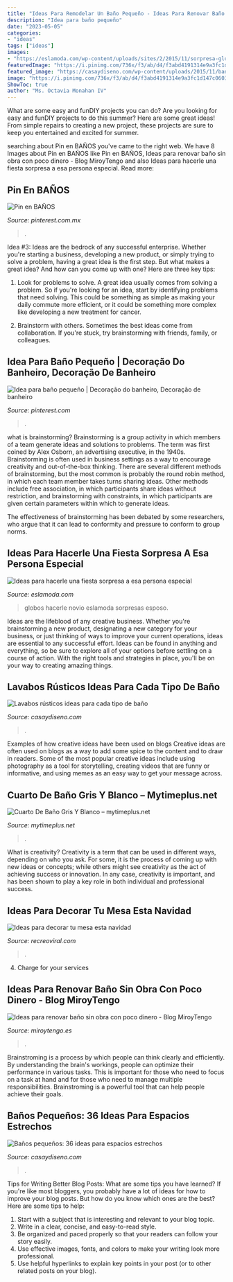 ```yaml
---
title: "Ideas Para Remodelar Un Baño Pequeño - Ideas Para Renovar Baño Sin Obra Con Poco Dinero"
description: "Idea para baño pequeño"
date: "2023-05-05"
categories:
- "ideas"
tags: ["ideas"]
images:
- "https://eslamoda.com/wp-content/uploads/sites/2/2015/11/sorpresa-globos-600x800.jpg"
featuredImage: "https://i.pinimg.com/736x/f3/ab/d4/f3abd4191314e9a3fc1d147c0603462d.jpg"
featured_image: "https://casaydiseno.com/wp-content/uploads/2015/11/banos-pequenos-suelo-lavabo-madera.jpg"
image: "https://i.pinimg.com/736x/f3/ab/d4/f3abd4191314e9a3fc1d147c0603462d.jpg"
ShowToc: true
author: "Ms. Octavia Monahan IV"
---
```



What are some easy and funDIY projects you can do?
Are you looking for easy and funDIY projects to do this summer? Here are some great ideas! From simple repairs to creating a new project, these projects are sure to keep you entertained and excited for summer.

	

		
searching about Pin en BAÑOS you've came to the right web. We have 8 Images about Pin en BAÑOS like Pin en BAÑOS, Ideas para renovar baño sin obra con poco dinero - Blog MiroyTengo and also Ideas para hacerle una fiesta sorpresa a esa persona especial. Read more:
		
    
## Pin En BAÑOS

<img loading=lazy src="https://i.pinimg.com/736x/f3/ab/d4/f3abd4191314e9a3fc1d147c0603462d.jpg" onerror="this.onerror=null;this.src='https://tse3.mm.bing.net/th?id=OIP.sfjtvGE3gX-MiJ9etVk8VAHaLH&amp;pid=15.1';" alt="Pin en BAÑOS">

_Source: pinterest.com.mx_

>. 

	

Idea #3:
Ideas are the bedrock of any successful enterprise. Whether you're starting a business, developing a new product, or simply trying to solve a problem, having a great idea is the first step.
But what makes a great idea? And how can you come up with one? Here are three key tips:

1. Look for problems to solve. A great idea usually comes from solving a problem. So if you're looking for an idea, start by identifying problems that need solving. This could be something as simple as making your daily commute more efficient, or it could be something more complex like developing a new treatment for cancer.

2. Brainstorm with others. Sometimes the best ideas come from collaboration. If you're stuck, try brainstorming with friends, family, or colleagues.

    
## Idea Para Baño Pequeño | Decoração Do Banheiro, Decoração De Banheiro

<img loading=lazy src="https://i.pinimg.com/736x/c2/b6/93/c2b6930dd6c53cdb586823e4c80e88de.jpg" onerror="this.onerror=null;this.src='https://tse3.mm.bing.net/th?id=OIP.tmRJz6SvtpRyR_WHUZQTIQHaJ0&amp;pid=15.1';" alt="Idea para baño pequeño | Decoração do banheiro, Decoração de banheiro">

_Source: pinterest.com_

>. 

	

what is brainstorming?
Brainstorming is a group activity in which members of a team generate ideas and solutions to problems. The term was first coined by Alex Osborn, an advertising executive, in the 1940s. Brainstorming is often used in business settings as a way to encourage creativity and out-of-the-box thinking. 
There are several different methods of brainstorming, but the most common is probably the round robin method, in which each team member takes turns sharing ideas. Other methods include free association, in which participants share ideas without restriction, and brainstorming with constraints, in which participants are given certain parameters within which to generate ideas. 

The effectiveness of brainstorming has been debated by some researchers, who argue that it can lead to conformity and pressure to conform to group norms.

    
## Ideas Para Hacerle Una Fiesta Sorpresa A Esa Persona Especial

<img loading=lazy src="https://eslamoda.com/wp-content/uploads/sites/2/2015/11/sorpresa-globos-600x800.jpg" onerror="this.onerror=null;this.src='https://tse4.mm.bing.net/th?id=OIP.IeqdEkTjMZvcPqafKBRKxgHaJ4&amp;pid=15.1';" alt="Ideas para hacerle una fiesta sorpresa a esa persona especial">

_Source: eslamoda.com_

>globos hacerle novio eslamoda sorpresas esposo. 

	

Ideas are the lifeblood of any creative business. Whether you're brainstorming a new product, designating a new category for your business, or just thinking of ways to improve your current operations, ideas are essential to any successful effort. Ideas can be found in anything and everything, so be sure to explore all of your options before settling on a course of action. With the right tools and strategies in place, you'll be on your way to creating amazing things.

    
## Lavabos Rústicos Ideas Para Cada Tipo De Baño

<img loading=lazy src="https://casaydiseno.com/wp-content/uploads/2016/01/lavabos-rusticos-banos-madera-piedra-ducha1.jpg" onerror="this.onerror=null;this.src='https://tse1.mm.bing.net/th?id=OIP.Vj_ojp3rIUYdz9v1kV1aHwHaFj&amp;pid=15.1';" alt="Lavabos rústicos ideas para cada tipo de baño">

_Source: casaydiseno.com_

>. 

	

Examples of how creative ideas have been used on blogs
Creative ideas are often used on blogs as a way to add some spice to the content and to draw in readers. Some of the most popular creative ideas include using photography as a tool for storytelling, creating videos that are funny or informative, and using memes as an easy way to get your message across.

    
## Cuarto De Baño Gris Y Blanco – Mytimeplus.net

<img loading=lazy src="https://i.pinimg.com/originals/7a/9e/44/7a9e44ad1654c2a1957e3e681752e280.jpg" onerror="this.onerror=null;this.src='https://tse3.mm.bing.net/th?id=OIP.4gc1NPHlxf_RYeW3PTvkowHaJ4&amp;pid=15.1';" alt="Cuarto De Baño Gris Y Blanco – mytimeplus.net">

_Source: mytimeplus.net_

>. 

	

What is creativity?
Creativity is a term that can be used in different ways, depending on who you ask. For some, it is the process of coming up with new ideas or concepts; while others might see creativity as the act of achieving success or innovation. In any case, creativity is important, and has been shown to play a key role in both individual and professional success.

    
## Ideas Para Decorar Tu Mesa Esta Navidad

<img loading=lazy src="https://www.recreoviral.com/wp-content/uploads/2015/12/Decoraciones-para-la-mesa-esta-navidad-19.jpg" onerror="this.onerror=null;this.src='https://tse3.mm.bing.net/th?id=OIP.ZzEvNSMj46DEOX9fsFnR8QHaJQ&amp;pid=15.1';" alt="Ideas para decorar tu mesa esta navidad">

_Source: recreoviral.com_

>. 

	

4. Charge for your services 

    
## Ideas Para Renovar Baño Sin Obra Con Poco Dinero - Blog MiroyTengo

<img loading=lazy src="https://miroytengo.es/blog/wp-content/uploads/renovar-bano-sin-reforma-3.jpg" onerror="this.onerror=null;this.src='https://tse4.mm.bing.net/th?id=OIP.5qIy80Daci0NE5Htd5UYVQHaHa&amp;pid=15.1';" alt="Ideas para renovar baño sin obra con poco dinero - Blog MiroyTengo">

_Source: miroytengo.es_

>. 

	

Brainstroming is a process by which people can think clearly and efficiently. By understanding the brain's workings, people can optimize their performance in various tasks. This is important for those who need to focus on a task at hand and for those who need to manage multiple responsibilities. Brainstroming is a powerful tool that can help people achieve their goals.

    
## Baños Pequeños: 36 Ideas Para Espacios Estrechos

<img loading=lazy src="https://casaydiseno.com/wp-content/uploads/2015/11/banos-pequenos-suelo-lavabo-madera.jpg" onerror="this.onerror=null;this.src='https://tse3.mm.bing.net/th?id=OIP.VneJHDO2FHN0pL0t-F0Q_QHaKO&amp;pid=15.1';" alt="Baños pequeños: 36 ideas para espacios estrechos">

_Source: casaydiseno.com_

>. 

	

Tips for Writing Better Blog Posts: What are some tips you have learned?
If you're like most bloggers, you probably have a lot of ideas for how to improve your blog posts. But how do you know which ones are the best? Here are some tips to help:
1. Start with a subject that is interesting and relevant to your blog topic.
2. Write in a clear, concise, and easy-to-read style.
3. Be organized and paced properly so that your readers can follow your story easily.
4. Use effective images, fonts, and colors to make your writing look more professional.
5. Use helpful hyperlinks to explain key points in your post (or to other related posts on your blog).

